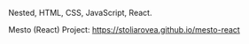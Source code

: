 Nested, HTML, CSS, JavaScript, React.

Mesto (React) Project: https://stoliarovea.github.io/mesto-react
